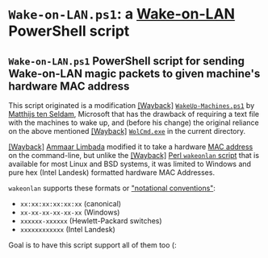 # `Wake-on-LAN.ps1`: a [Wake-on-LAN](https://en.wikipedia.org/wiki/Wake-on-LAN) PowerShell script

## `Wake-on-LAN.ps1` PowerShell script for sending Wake-on-LAN magic packets to given machine's hardware MAC address

This script originated is a modification [[Wayback]](https://web.archive.org/web/20210909182144/https://docs.microsoft.com/en-gb/archive/blogs/matthts/wakeup-machines-a-powershell-script-for-wake-on-lan) [`WakeUp-Machines.ps1`](https://docs.microsoft.com/en-gb/archive/blogs/matthts/wakeup-machines-a-powershell-script-for-wake-on-lan) by [Matthijs ten Seldam](https://nl.linkedin.com/in/matthts), Microsoft that has the drawback of requiring a text file with the machines to wake up, and (before his change) the original reliance on the above mentioned [[Wayback]](https://web.archive.org/web/20210914123109/https://www.depicus.com/wake-on-lan/wake-on-lan-cmd) [`WolCmd.exe`](https://www.depicus.com/wake-on-lan/wake-on-lan-cmd) in the current directory.

[[Wayback]](https://web.archive.org/web/20210918182919/https://gist.github.com/alimbada) [Ammaar Limbada](https://gist.github.com/alimbada) modified it to take a hardware [MAC address](https://en.wikipedia.org/wiki/MAC_address#Notational_conventions) on the command-line, but unlike the [[Wayback]](https://web.archive.org/web/20210620134205/https://github.com/jpoliv/wakeonlan/blob/master/wakeonlan) [Perl `wakeonlan` script](https://web.archive.org/web/20210620134205/https://github.com/jpoliv/wakeonlan/blob/master/wakeonlan) that is available for most Linux and BSD systems, it was limited to Windows and pure hex (Intel Landesk) formatted hardware MAC Addresses.

`wakeonlan` supports these formats or ["notational conventions"](https://en.wikipedia.org/wiki/MAC_address#Notational_conventions):

- `xx:xx:xx:xx:xx:xx` (canonical)
- `xx-xx-xx-xx-xx-xx` (Windows)
- `xxxxxx-xxxxxx` (Hewlett-Packard switches)
- `xxxxxxxxxxxx` (Intel Landesk)

Goal is to have this script support all of them too (:
